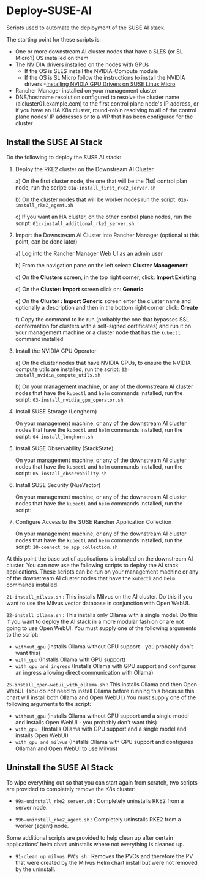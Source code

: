 # Deploy-SUSE-AI

Scripts used to automate the deployment of the SUSE AI stack.

The starting point for these scripts is:

* One or more downstream AI cluster nodes that have a SLES (or SL Micro?) OS installed on them 
* The NVIDIA drivers installed on the nodes with GPUs
  * If the OS is SLES install the NVIDIA-Compute module
  * If the OS is SL Micro follow the instructions to install the NVIDIA drivers -[Installing NVIDIA GPU Drivers on SUSE Linux Micro](https://documentation.suse.com/suse-ai/1.0/html/NVIDIA-GPU-driver-on-SL-Micro/index.html)
* Rancher Manager installed on your management cluster
* DNS/hostname resolution configured to resolve the cluster name (aicluster01.example.com) to the first control plane node's IP address, or if you have an HA K8s cluster, round-robin resolving to all of the control plane nodes' IP addresses or to a VIP that has been configured for the cluster

## Install the SUSE AI Stack

Do the following to deploy the SUSE AI stack:

1) Deploy the RKE2 cluster on the Downstream AI Cluster
   
   a) On the first cluster node, the one that will be the (1st) control plan node, run the script: `01a-install_first_rke2_server.sh`   
   
   b) On the cluster nodes that will be worker nodes run the script: `01b-install_rke2_agent.sh`

   c) If you want an HA cluster, on the other control plane nodes, run the script: `01c-install_additional_rke2_server.sh`

3) Import the Downstream AI Cluster into Rancher Manager (optional at this point, can be done later)
   
   a) Log into the Rancher Manager Web UI as an admin user
   
   b) From the navigation pane on the left select: **Cluster Management**
   
   c) On the **Clusters** screen, in the top right corner, click: **Import Existing**
   
   d) On the **Cluster: Import** screen click on: **Generic**
   
   e) On the **Cluster : Import Generic** screen enter the cluster name and optionally a description and then in the bottom right corner click: **Create**
   
   f) Copy the command to be run (probably the one that bypasses SSL conformation for clusters with a self-signed certificates) and run it on your management machine or a cluster node that has the `kubectl` command installed


4) Install the NVIDIA GPU Operator
   
   a) On the cluster nodes that have NVIDIA GPUs, to ensure the NVIDIA compute utils are installed, run the script: `02-install_nvidia_compute_utils.sh`
  
   b) On your management machine, or any of the downstream AI cluster nodes that have the `kubectl` and `helm` commands installed, run the script: `03-install_nvidia_gpu_operator.sh`


5) Install SUSE Storage (Longhorn)
   
   On your management machine, or any of the downstream AI cluster nodes that have the `kubectl` and `helm` commands installed, run the script: `04-install_longhorn.sh`


6) Install SUSE Observability (StackState)
   
   On your management machine, or any of the downstream AI cluster nodes that have the `kubectl` and `helm` commands installed, run the script: `05-install_observability.sh`


7) Install SUSE Security (NueVector)
   
   On your management machine, or any of the downstream AI cluster nodes that have the `kubectl` and `helm` commands installed, run the script:


8) Configure Access to the SUSE Rancher Application Collection
   
   On your management machine, or any of the downstream AI cluster nodes that have the `kubectl` and `helm` commands installed, run the script: `10-connect_to_app_collection.sh`


At this point the base set of applications is installed on the downstream AI cluster. You can now use the following scripts to deploy the AI stack applications. These scripts can be run on your management machine or any of the downstream AI cluster nodes that have the `kubectl` and `helm` commands installed.

`21-install_milvus.sh` : This installs Milvus on the AI cluster. Do this if you want to use the Milvus vector database in conjunction with Open WebUI.

`22-install_ollama.sh` : This installs only Ollama with a single model. Do this if you want to deploy the AI stack in a more modular fashion or are not going to use Open WebUI. You must supply one of the following arguments to the script:

* `without_gpu` (installs Ollama without GPU support - you probably don't want this)
* `with_gpu`  (Installs Ollama with GPU support)
* `with_gpu_and_ingress`  (Installs Ollama with GPU support and configures an ingress allowing direct communication with Ollama)

`25-install_open-webui_with_ollama.sh` : This installs Ollama and then Open WebUI. (You do not need to install Ollama before running this because this chart will install both Ollama and Open WebUI.) You must supply one of the following arguments to the script:

* `without_gpu` (installs Ollama without GPU support and a single model and installs Open WebUI - you probably don't want this)
* `with_gpu ` (Installs Ollama with GPU support and a single model and installs Open WebUI)
* `with_gpu_and_milvus`  (Installs Ollama with GPU support and configures Ollaman and Open WebUI to use Milvus)

## Uninstall the SUSE AI Stack

To wipe everything out so that you can start again from scratch, two scripts are provided to completely remove the K8s cluster:

* `99a-uninstall_rke2_server.sh` : Completely uninstalls RKE2 from a server node.

* `99b-uninstall_rke2_agent.sh` : Completely uninstalls RKE2 from a worker (agent) node.

Some additional scripts are provided to help clean up after certain applications' helm chart uninstalls where not everything is cleaned up.

* `91-clean_up_milvus_PVCs.sh` : Removes the PVCs and therefore the PV that were created by the Milvus Helm chart install but were not removed by the uninstall.
